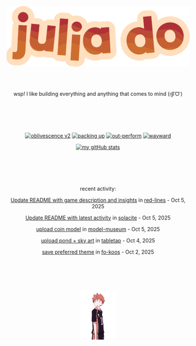<div align="center">
<img src="images/redYellowName_lightBeige.png" width="500">

<br></br>

<p>wsp! I like building everything and anything that comes to mind (ദ്ദി˙ᗜ˙)</p>

<br></br><br></br>

<!-- repo cards!! -->
[![oblivescence v2](https://github-readme-stats.vercel.app/api/pin/?username=solacite&repo=oblivescence-v2&theme=slateorange&hide_border=true&description_lines_count=2)](https://github.com/anuraghazra/github-readme-stats)
[![packing up](https://github-readme-stats.vercel.app/api/pin/?username=solacite&repo=packing-up&theme=slateorange&hide_border=true&description_lines_count=2)](https://github.com/anuraghazra/github-readme-stats)
[![out-perform](https://github-readme-stats.vercel.app/api/pin/?username=solacite&repo=out-perform&theme=slateorange&hide_border=true&description_lines_count=2)](https://github.com/anuraghazra/github-readme-stats)
[![wayward](https://github-readme-stats.vercel.app/api/pin/?username=solacite&repo=wayward&theme=slateorange&hide_border=true&description_lines_count=2)](https://github.com/anuraghazra/github-readme-stats)

[![my gitHub stats](https://github-readme-stats.vercel.app/api?username=solacite&theme=slateorange&hide_border=true&bg_color=00000000&hide=prs)](https://github.com/anuraghazra/github-readme-stats)

<br></br><br></br>

<!-- RECENT_ACTIVITY_START -->
recent activity:

[Update README with game description and insights](https://github.com/solacite/red-lines/commit/e0809f880ee68050b7fd1d6d93d55042decd75c8) in [red-lines](https://github.com/solacite/red-lines) - Oct 5, 2025

[Update README with latest activity](https://github.com/solacite/solacite/commit/11743bf6427566857c588dc3c3bae578bbbe06de) in [solacite](https://github.com/solacite/solacite) - Oct 5, 2025

[upload coin model](https://github.com/solacite/model-museum/commit/3bbbd952259a534cd7be9ccbbec0e9eb55e0d50a) in [model-museum](https://github.com/solacite/model-museum) - Oct 5, 2025

[upload pond + sky art](https://github.com/solacite/tabletap/commit/c66eb667175d5ad9c9e2a53d20a565eb5d5abc72) in [tabletap](https://github.com/solacite/tabletap) - Oct 4, 2025

[save preferred theme](https://github.com/solacite/fo-koos/commit/2e3e1dd39793e58d58f0641f803a8e1d0936446e) in [fo-koos](https://github.com/solacite/fo-koos) - Oct 2, 2025


<!-- RECENT_ACTIVITY_END -->

</div>

<br></br><br></br>

<div align="center">
    <img src="images/hinata.gif" width="100">
</div>
